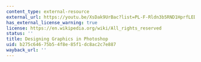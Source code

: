 ```yaml
---
content_type: external-resource
external_url: https://youtu.be/XsDak9UrBac?list=PL-F-Rldn3b5RND1HprfLEDI4j1jQ36hVI
has_external_license_warning: true
license: https://en.wikipedia.org/wiki/All_rights_reserved
status: ''
title: Designing Graphics in Photoshop
uid: b275c646-75b5-4f8e-85f1-dc8ac2c7e887
wayback_url: ''
---
```

